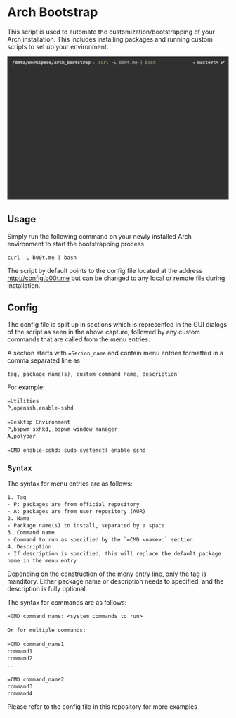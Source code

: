 # Arch Bootstrap

This script is used to automate the customization/bootstrapping of your Arch installation. This includes installing packages and running custom scripts to set up your environment.

![This is an image](bootstrap.gif)

## Usage

Simply run the following command on your newly installed Arch environment to start the bootstrapping process.

```
curl -L b00t.me | bash
```

The script by default points to the config file located at the address http://config.b00t.me but can be changed to any local or remote file during installation.

## Config

The config file is split up in sections which is represented in the GUI dialogs of the script as seen in the above capture, followed by any custom commands that are called from the menu entries.

A section starts with `=Secion_name` and contain menu entries formatted in a comma separated line as 

```
tag, package name(s), custom command name, description`
```

For example:

```
=Utilities
P,openssh,enable-sshd

=Desktop Environment
P,bspwm sxhkd,,bspwm window manager
A,polybar

=CMD enable-sshd: sudo systemctl enable sshd
```

### Syntax
The syntax for menu entries are as follows:

```
1. Tag
- P: packages are from official repository
- A: packages are from user repository (AUR)
2. Name
- Package name(s) to install, separated by a space
3. Command name
- Command to run as specified by the `=CMD <name>:` section
4. Description
- If description is specified, this will replace the default package name in the menu entry
```

Depending on the construction of the meny entry line, only the tag is manditory. Either package name or description needs to specified, and the description is fully optional.

The syntax for commands are as follows:
```
=CMD command_name: <system commands to run>

Or for multiple commands:

=CMD command_name1
command1
command2
...

=CMD command_name2
command3
command4
```

Please refer to the config file in this repository for more examples
